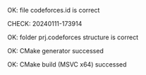 OK: file codeforces.id is correct
CHECK: 20240111-173914
OK: folder prj.codeforces structure is correct
OK: CMake generator successed
OK: CMake build (MSVC x64) successed
